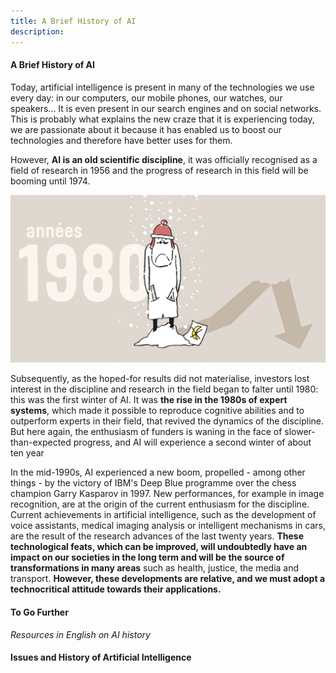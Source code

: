 ```yaml
---
title: A Brief History of AI
description:
---
```

#### A Brief History of AI

Today, artificial intelligence is present in many of the technologies we use every day: in our computers, our mobile phones, our watches, our speakers... It is even present in our search engines and on social networks. This is probably what explains the new craze that it is experiencing today, we are passionate about it because it has enabled us to boost our technologies and therefore have better uses for them.

However, **AI is an old scientific discipline**, it was officially recognised as a field of research in 1956 and the progress of research in this field will be booming until 1974.  

 ![Premier Hiver de l'IA](../Images/Hiver_1980.png)

 Subsequently, as the hoped-for results did not materialise, investors lost interest in the discipline and research in the field began to falter until 1980: this was the first winter of AI. It was **the rise in the 1980s of expert systems**, which made it possible to reproduce cognitive abilities and to outperform experts in their field, that revived the dynamics of the discipline. But here again, the enthusiasm of funders is waning in the face of slower-than-expected progress, and AI will experience a second winter of about ten year

In the mid-1990s, AI experienced a new boom, propelled - among other things - by the victory of IBM's Deep Blue programme over the chess champion Garry Kasparov in 1997. New performances, for example in image recognition, are at the origin of the current enthusiasm for the discipline. Current achievements in artificial intelligence, such as the development of voice assistants, medical imaging analysis or intelligent mechanisms in cars, are the result of the research advances of the last twenty years. **These technological feats, which can be improved, will undoubtedly have an impact on our societies in the long term and will be the source of transformations in many areas** such as health, justice, the media and transport. **However, these developments are relative, and we must adopt a technocritical attitude towards their applications.**

#### To Go Further

_Resources in English on AI history_

#### Issues and History of Artificial Intelligence
